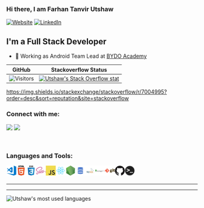 ### Hi there, I am Farhan Tanvir Utshaw

[![Website](https://img.shields.io/website?label=utshaw.com&style=for-the-badge&url=https%3A%2F%2Futshaw.com)](https://utshaw.com/)
[![LinkedIn](https://img.shields.io/badge/LinkedIn-0077B5?style=for-the-badge&logo=linkedin&logoColor=white)](https://www.linkedin.com/in/farhan-utshaw-29ab99108/)

## I'm a Full Stack Developer

- 🔭 Working as Android Team Lead at  [BYDO Academy](https://bydoacademy.com/)

| GitHub | Stackoverflow Status |
| --------------- | -------------------- |
| ![Visitors](https://komarev.com/ghpvc/?username=utshaw&color=brightgreen) | <a href="https://stackoverflow.com/users/7004995/eyllanesc"><img src="https://stackoverflow.com/users/flair/7004995.png" width="208" height="58" alt="Utshaw's Stack Overflow stat" title="Utshaw's Stack Overflow stat"></a> |

https://img.shields.io/stackexchange/stackoverflow/r/7004995?order=desc&sort=reputation&site=stackoverflow

### Connect with me:


[<img src="https://img.icons8.com/doodle/48/fa314a/youtube--v1.png"/>][YouTube]
[<img src="https://img.icons8.com/fluent/48/000000/linkedin.png"/>][LinkedIn]

<br />

### Languages and Tools:

<img align="left" alt="Visual Studio Code" width="26px" src="https://raw.githubusercontent.com/github/explore/80688e429a7d4ef2fca1e82350fe8e3517d3494d/topics/visual-studio-code/visual-studio-code.png" />
<img align="left" alt="HTML5" width="26px" src="https://raw.githubusercontent.com/github/explore/80688e429a7d4ef2fca1e82350fe8e3517d3494d/topics/html/html.png" />
<img align="left" alt="CSS3" width="26px" src="https://raw.githubusercontent.com/github/explore/80688e429a7d4ef2fca1e82350fe8e3517d3494d/topics/css/css.png" />
<img align="left" alt="Sass" width="26px" src="https://raw.githubusercontent.com/github/explore/80688e429a7d4ef2fca1e82350fe8e3517d3494d/topics/sass/sass.png" />
<img align="left" alt="JavaScript" width="26px" src="https://raw.githubusercontent.com/github/explore/80688e429a7d4ef2fca1e82350fe8e3517d3494d/topics/javascript/javascript.png" />
<img align="left" alt="React" width="26px" src="https://raw.githubusercontent.com/github/explore/80688e429a7d4ef2fca1e82350fe8e3517d3494d/topics/react/react.png" />
<img align="left" alt="Node.js" width="26px" src="https://raw.githubusercontent.com/github/explore/80688e429a7d4ef2fca1e82350fe8e3517d3494d/topics/nodejs/nodejs.png" />
<img align="left" alt="SQL" width="26px" src="https://raw.githubusercontent.com/github/explore/80688e429a7d4ef2fca1e82350fe8e3517d3494d/topics/sql/sql.png" />
<img align="left" alt="MySQL" width="26px" src="https://raw.githubusercontent.com/github/explore/80688e429a7d4ef2fca1e82350fe8e3517d3494d/topics/mysql/mysql.png" />
<img align="left" alt="MongoDB" width="26px" src="https://raw.githubusercontent.com/github/explore/80688e429a7d4ef2fca1e82350fe8e3517d3494d/topics/mongodb/mongodb.png" />
<img align="left" alt="Git" width="26px" src="https://raw.githubusercontent.com/github/explore/80688e429a7d4ef2fca1e82350fe8e3517d3494d/topics/git/git.png" />
<img align="left" alt="GitHub" width="26px" src="https://raw.githubusercontent.com/github/explore/78df643247d429f6cc873026c0622819ad797942/topics/github/github.png" />
<img align="left" alt="Terminal" width="26px" src="https://raw.githubusercontent.com/github/explore/80688e429a7d4ef2fca1e82350fe8e3517d3494d/topics/terminal/terminal.png" />

<br />
<br />

---
---


<img align="center" style="margin: 0 auto; display: block" src="https://github-readme-stats.vercel.app/api/top-langs/?username=utshaw" alt="Utshaw's most used languages" />



[website]: https://utshaw.com
[youtube]: https://youtube.com/channel/UCppDNtA1agHtBlpr2uDdduA
[linkedin]: https://www.linkedin.com/in/farhan-utshaw-29ab99108/
